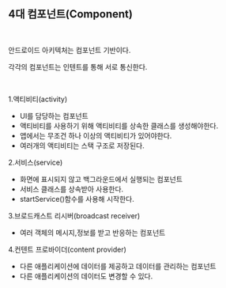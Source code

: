 ## 4대 컴포넌트(Component)
<br>

안드로이드 아키텍처는 컴포넌트 기반이다.

각각의 컴포넌트는 인텐트를 통해 서로 통신한다.

<br>

1.액티비티(activity)
* UI를 담당하는 컴포넌트
* 액티비티를 사용하기 위해 액티비티를 상속한 클래스를 생성해야한다.
* 앱에서는 무조건 하나 이상의 액티비티가 있어야한다.
* 여러개의 액티비티는 스택 구조로 저장된다.

2.서비스(service)
* 화면에 표시되지 않고 백그라운드에서 실행되는 컴포넌트
* 서비스 클래스를 상속받아 사용한다.
* startService()함수를 사용해 시작한다.

3.브로드캐스트 리시버(broadcast receiver)
* 여러 객체의 메시지,정보를 받고 반응하는 컴포넌트

4.컨텐트 프로바이더(content provider)
* 다른 애플리케이션에 데이터를 제공하고 데이터를 관리하는 컴포넌트
* 다른 애플리케이션의 데이터도 변경할 수 있다.